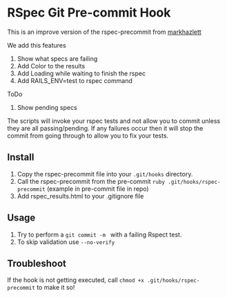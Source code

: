RSpec Git Pre-commit Hook
=========

This is an improve version of the rspec-precommit from  [markhazlett](https://markhazlett/RSpec-Pre-commit-Git-Hook)

We add this features

1. Show what specs are failing
2. Add Color to the results
3. Add Loading while waiting to finish the rspec
4. Add RAILS_ENV=test to rspec command

ToDo

1. Show pending specs


The scripts will invoke your rspec tests and not allow you to commit unless they are all passing/pending. If any failures occur then it will stop the commit from going through to allow you to fix your tests.

Install
-----

1. Copy the rspec-precommit file into your ```.git/hooks``` directory.
2. Call the rspec-precommit from the pre-commit ```ruby .git/hooks/rspec-precommit``` (example in pre-commit file in repo)
3. Add rspec_results.html to your .gitignore file


Usage
-----

1. Try to perform a ```git commit -m ``` with a failing Rspect test.
2. To skip validation use ```--no-verify```

Troubleshoot
-----
If the hook is not getting executed, call ```chmod +x .git/hooks/rspec-precommit``` to make it so!
